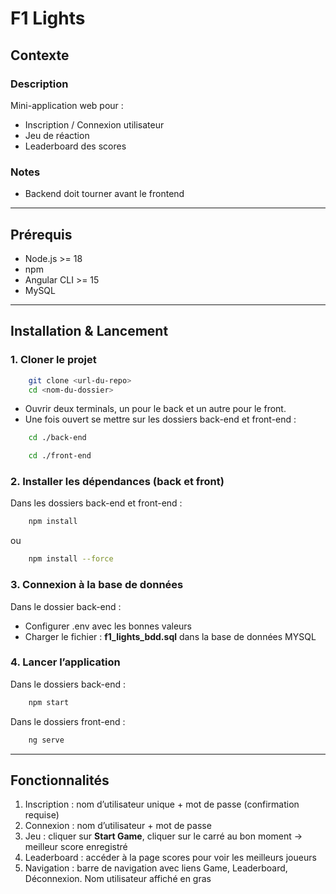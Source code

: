 # F1 Lights

## Contexte

### Description
Mini-application web pour :
- Inscription / Connexion utilisateur
- Jeu de réaction
- Leaderboard des scores

### Notes
- Backend doit tourner avant le frontend

---

## Prérequis

- Node.js >= 18
- npm
- Angular CLI >= 15
- MySQL

---

## Installation & Lancement
### 1. Cloner le projet
```bash
    git clone <url-du-repo>
    cd <nom-du-dossier>
```

- Ouvrir deux terminals, un pour le back et un autre pour le front.
- Une fois ouvert se mettre sur les dossiers back-end et front-end :
```bash
    cd ./back-end
```
```bash
    cd ./front-end
```

### 2. Installer les dépendances (back et front)
Dans les dossiers back-end et front-end :
```bash
    npm install
```
ou
```bash
    npm install --force
```

### 3. Connexion à la base de données
Dans le dossier back-end :
- Configurer .env avec les bonnes valeurs
- Charger le fichier : **f1_lights_bdd.sql** dans la base de données MYSQL

### 4. Lancer l’application
Dans le dossiers back-end :
```bash
    npm start
```

Dans le dossiers front-end :
```bash
    ng serve
```

---

## Fonctionnalités
1. Inscription : nom d’utilisateur unique + mot de passe (confirmation requise)
2. Connexion : nom d’utilisateur + mot de passe
3. Jeu : cliquer sur **Start Game**, cliquer sur le carré au bon moment → meilleur score enregistré
4. Leaderboard : accéder à la page scores pour voir les meilleurs joueurs
5. Navigation : barre de navigation avec liens Game, Leaderboard, Déconnexion. Nom utilisateur affiché en gras
